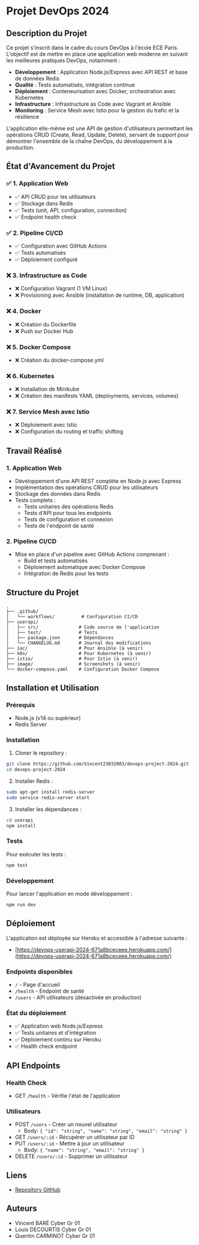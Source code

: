# Projet DevOps 2024

## Description du Projet
Ce projet s'inscrit dans le cadre du cours DevOps à l'école ECE Paris. L'objectif est de mettre en place une application web moderne en suivant les meilleures pratiques DevOps, notamment :

- **Développement** : Application Node.js/Express avec API REST et base de données Redis
- **Qualité** : Tests automatisés, intégration continue
- **Déploiement** : Conteneurisation avec Docker, orchestration avec Kubernetes
- **Infrastructure** : Infrastructure as Code avec Vagrant et Ansible
- **Monitoring** : Service Mesh avec Istio pour la gestion du trafic et la résilience

L'application elle-même est une API de gestion d'utilisateurs permettant les opérations CRUD (Create, Read, Update, Delete), servant de support pour démontrer l'ensemble de la chaîne DevOps, du développement à la production.

## État d'Avancement du Projet

### ✅ 1. Application Web
- ✅ API CRUD pour les utilisateurs
- ✅ Stockage dans Redis
- ✅ Tests (unit, API, configuration, connection)
- ✅ Endpoint health check

### ✅ 2. Pipeline CI/CD
- ✅ Configuration avec GitHub Actions
- ✅ Tests automatisés
- ✅ Déploiement configuré

### ❌ 3. Infrastructure as Code
- ❌ Configuration Vagrant (1 VM Linux)
- ❌ Provisioning avec Ansible (installation de runtime, DB, application)

### ❌ 4. Docker
- ❌ Création du Dockerfile
- ❌ Push sur Docker Hub

### ❌ 5. Docker Compose
- ❌ Création du docker-compose.yml

### ❌ 6. Kubernetes
- ❌ Installation de Minikube
- ❌ Création des manifests YAML (deployments, services, volumes)

### ❌ 7. Service Mesh avec Istio
- ❌ Déploiement avec Istio
- ❌ Configuration du routing et traffic shifting

## Travail Réalisé

### 1. Application Web
- Développement d'une API REST complète en Node.js avec Express
- Implémentation des opérations CRUD pour les utilisateurs
- Stockage des données dans Redis
- Tests complets :
  - Tests unitaires des opérations Redis
  - Tests d'API pour tous les endpoints
  - Tests de configuration et connexion
  - Tests de l'endpoint de santé

### 2. Pipeline CI/CD
- Mise en place d'un pipeline avec GitHub Actions comprenant :
  - Build et tests automatisés
  - Déploiement automatique avec Docker Compose
  - Intégration de Redis pour les tests

## Structure du Projet
```
.
├── .github/
│   └── workflows/          # Configuration CI/CD
├── userapi/
│   ├── src/               # Code source de l'application
│   ├── test/              # Tests
│   ├── package.json       # Dépendances
│   └── CHANGELOG.md       # Journal des modifications
├── iac/                   # Pour Ansible (à venir)
├── k8s/                   # Pour Kubernetes (à venir)
├── istio/                 # Pour Istio (à venir)
├── image/                 # Screenshots (à venir)
└── docker-compose.yaml    # Configuration Docker Compose
```

## Installation et Utilisation

### Prérequis
- Node.js (v14 ou supérieur)
- Redis Server

### Installation

1. Cloner le repository :
```bash
git clone https://github.com/Vincent23032003/devops-project-2024.git
cd devops-project-2024
```

2. Installer Redis :
```bash
sudo apt-get install redis-server
sudo service redis-server start
```

3. Installer les dépendances :
```bash
cd userapi
npm install
```

### Tests
Pour exécuter les tests :
```bash
npm test
```

### Développement
Pour lancer l'application en mode développement :
```bash
npm run dev
```

## Déploiement

L'application est déployée sur Heroku et accessible à l'adresse suivante :
- [https://devops-userapi-2024-671a8bceceee.herokuapp.com/](https://devops-userapi-2024-671a8bceceee.herokuapp.com/)

### Endpoints disponibles

- `/` - Page d'accueil
- `/health` - Endpoint de santé
- `/users` - API utilisateurs (désactivée en production)

### État du déploiement

- ✅ Application web Node.js/Express
- ✅ Tests unitaires et d'intégration
- ✅ Déploiement continu sur Heroku
- ✅ Health check endpoint

## API Endpoints

### Health Check
- GET `/health` - Vérifie l'état de l'application

### Utilisateurs
- POST `/users` - Créer un nouvel utilisateur
  - Body: `{ "id": "string", "name": "string", "email": "string" }`
- GET `/users/:id` - Récupérer un utilisateur par ID
- PUT `/users/:id` - Mettre à jour un utilisateur
  - Body: `{ "name": "string", "email": "string" }`
- DELETE `/users/:id` - Supprimer un utilisateur

## Liens
- [Repository GitHub](https://github.com/Vincent23032003/devops-project-2024.git)

## Auteurs
- Vincent BARÉ Cyber Gr 01
- Louis DECOURTIS Cyber Gr 01
- Quentin CARMINOT Cyber Gr 01
